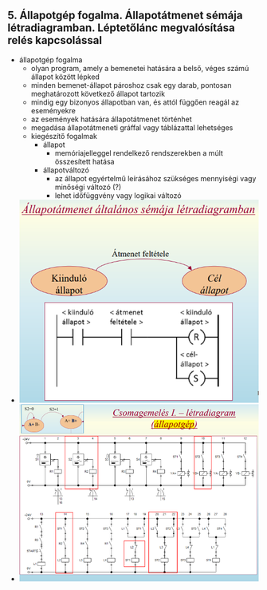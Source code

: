 ## 5. Állapotgép fogalma. Állapotátmenet sémája létradiagramban. Léptetőlánc megvalósítása relés kapcsolással

- állapotgép fogalma
  - olyan program, amely a bemenetei hatására a belső, véges számú állapot között lépked
  - minden bemenet-állapot pároshoz csak egy darab, pontosan meghatározott következő állapot tartozik
  - mindig egy bizonyos állapotban van, és attól függően reagál az eseményekre
  - az események hatására állapotátmenet történhet
  - megadása állapotátmeneti gráffal vagy táblázattal lehetséges
  - kiegészítő fogalmak
    - állapot
      - memóriajelleggel rendelkező rendszerekben a múlt összesített hatása
    - állapotváltozó
      - az állapot egyértelmű leírásához szükséges mennyiségi vagy minőségi változó (?)
      - lehet időfüggvény vagy logikai változó
- ![Állapotgép általános sémája létradiagramban](./img/fig_allapotatmenet.png)
- ![Állapotgép létradiagram példa](./img/fig_allapotatmenet_ld.png)

